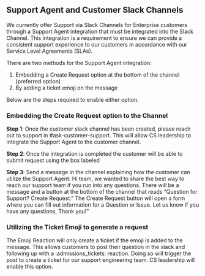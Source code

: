## Support Agent and Customer Slack Channels

We currently offer Support via Slack Channels for Enterprise customers through a Support Agent integration that must be integrated into the Slack Channel. This integration is a requirement to ensure we can provide a consistent support experience to our customers in accordance with our Service Level Agreements (SLAs).

There are two methods for the Support Agent integration:

1. Embedding a Create Request option at the bottom of the channel (preferred option)
2. By adding a ticket emoji on the message

Below are the steps required to enable either option.

### Embedding the Create Request option to the Channel

**Step 1**: Once the customer slack channel has been created, please reach out to support in #ask-customer-support. This will allow CS leadership to integrate the Support Agent to the customer channel. 

**Step 2**: Once the integration is completed the customer will be able to submit request using the box labeled <Create Request>

**Step 3**: Send a message in the channel explaining how the customer can utilize the Support Agent: Hi team, we wanted to share the best way to reach our support team if you run into any questions. There will be a message and a button at the bottom of the channel that reads “Question for Support? Create Request.” The Create Request button will open a form where you can fill out information for a Question or Issue. Let us know if you have any questions, Thank you!”

### Utilizing the Ticket Emoji to generate a request

The Emoji Reaction will only create a ticket if the emoji is added to the message. This allows customers to post their question in the slack and following up with a :admissions_tickets: reaction. Doing so will trigger the post to create a ticket for our support engineering team. CS leadership will enable this option.
